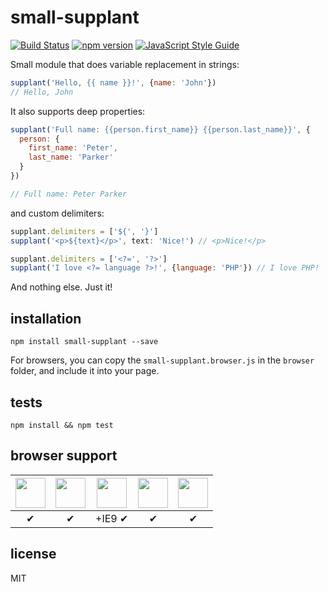 # small-supplant

[![Build Status](https://travis-ci.org/gsantiago/small-supplant.svg?branch=master)](https://travis-ci.org/gsantiago/small-supplant)
[![npm version](https://badge.fury.io/js/small-supplant.svg)](http://badge.fury.io/js/small-supplant)
[![JavaScript Style Guide](https://img.shields.io/badge/code%20style-standard-brightgreen.svg)](http://standardjs.com/)

Small module that does variable replacement in strings:

```js
supplant('Hello, {{ name }}!', {name: 'John'})
// Hello, John
```

It also supports deep properties:

```js
supplant('Full name: {{person.first_name}} {{person.last_name}}', {
  person: {
    first_name: 'Peter',
    last_name: 'Parker'
  }
})

// Full name: Peter Parker
```

and custom delimiters:

```js
supplant.delimiters = ['${', '}']
supplant('<p>${text}</p>', text: 'Nice!') // <p>Nice!</p>

supplant.delimiters = ['<?=', '?>']
supplant('I love <?= language ?>!', {language: 'PHP'}) // I love PHP!
```

And nothing else. Just it!

## installation

`npm install small-supplant --save`

For browsers, you can copy the `small-supplant.browser.js`
in the `browser` folder, and include it into your page.

## tests

`npm install && npm test`

## browser support

| <img src="https://gsantiago.github.io/assets/chrome.png" width="48" height="48"> | <img src="https://gsantiago.github.io/assets/firefox.png" width="48" height="48"> | <img src="https://gsantiago.github.io/assets/ie.png" width="48" height="48"> | <img src="https://gsantiago.github.io/assets/opera.png" width="48" height="48"> | <img src="https://gsantiago.github.io/assets/safari.png" width="48" height="48"> |
| --- | --- | --- | --- | --- |
| <div align="center">✔</div> | <div align="center">✔</div> | <div align="center">+IE9 ✔</div> | <div align="center">✔</div> | <div align="center">✔</div> |

## license

MIT
